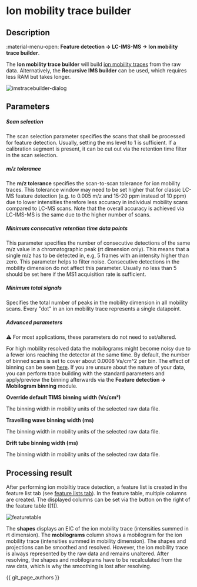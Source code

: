 # **Ion mobility trace builder**

## **Description**

:material-menu-open: **Feature detection → LC-IMS-MS → Ion mobility trace builder**.

The **Ion mobility trace builder** will build [ion mobility traces](../../../learners_corner/terminology/ion-mobility-terminology.md#ion-mobility-trace) from the raw data. Alternatively, the **Recursive IMS builder** can be used, which requires less RAM but takes longer.

![imstracebuilder-dialog](imstracebuilderdialog.png)

## **Parameters**

##### Scan selection

The scan selection parameter specifies the scans that shall be processed for feature detection.
Usually, setting the ms level to 1 is sufficient. If a calibration segment is present, it can be cut
out via the retention time filter in the scan selection.

##### m/z tolerance

The **m/z tolerance** specifies the scan-to-scan tolerance for ion mobility traces. This tolerance
window may need to be set higher that for classic LC-MS feature detection (e.g. to 0.005 m/z and
15-20 ppm instead of 10 ppm) due to lower intensities therefore less accuracy in individual mobility
scans compared to LC-MS scans. Note that the overall accuracy is achieved via LC-IMS-MS is the same
due to the higher number of scans.

##### Minimum consecutive retention time data points

This parameter specifies the number of consecutive detections of the same m/z value in a
chromatographic peak (rt dimension only). This means that a single m/z has to be detected in, e.g, 5
frames with an intensity higher than zero. This parameter helps to filter noise. Consecutive
detections in the mobility dimension do not affect this parameter. Usually no less than 5 should be
set here if the MS1 acquisition rate is sufficient.

##### Minimum total signals

Specifies the total number of peaks in the mobility dimension in all mobility scans. Every "dot" in
an ion mobility trace represents a single datapoint.

##### Advanced parameters

:warning: For most applications, these parameters do not need to set/altered.

For high mobility resolved data the mobilograms might become noisy due to a fewer ions reaching the detector at the same time. By default, the number of binned scans is set to cover about 0.0008 Vs/cm^2 per bin. The effect of
binning can be seen [here](../featdet_ims_expander/ims-expander.md#binned-mobilogram-example). If you are unsure about the nature of your data, you can perform trace building with the standard parameters and apply/preview the binning afterwards via the **Feature detection → Mobilogram
binning** module.

**Override default TIMS binning width (Vs/cm²)**

The binning width in mobility units of the selected raw data file.

**Travelling wave binning width (ms)**

The binning width in mobility units of the selected raw data file.

**Drift tube binning width (ms)**

The binning width in mobility units of the selected raw data file.

## **Processing result**

After performing ion mobiltiy trace detection, a feature list is created in the feature list tab
(see [feature lists tab](../../../getting_started/main_window.md)). In the
feature table, multiple columns are created. The displayed columns can be set via the button on the
right of the feature table ([1]).

![featuretable](featuretable.png)

The **shapes** displays an EIC of the ion mobility trace (intensities summed in rt dimension). The
**mobilograms** column shows a mobilogram for the ion mobility trace (intensities summed in mobility
dimension). The shapes and projections can be smoothed and resolved. However, the ion mobility trace
is always represented by the raw data and remains unaltered. After resolving, the shapes and
mobilograms have to be recalculated from the raw data, which is why the smoothing is lost after
resolving.

{{ git_page_authors }}
